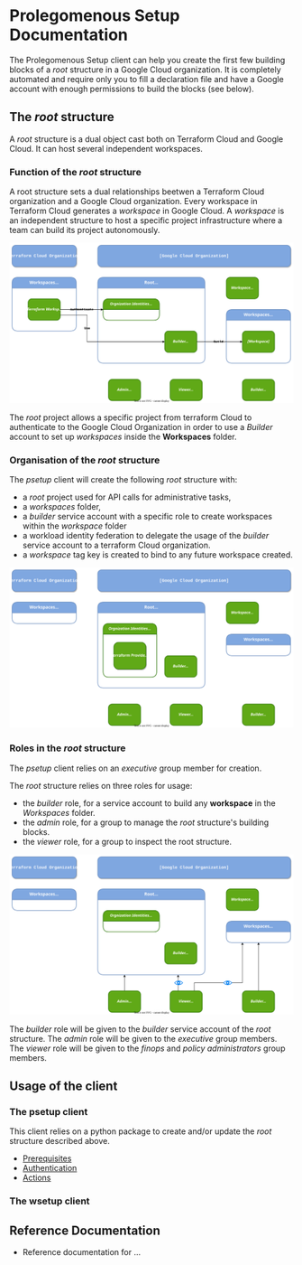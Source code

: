 # Prolegomenous Setup Documentation

The Prolegomenous Setup client can help you create the first few building
blocks of a *root* structure in a Google Cloud organization. It is completely
automated and require only you to fill a declaration file and have a Google
account with enough permissions to build the blocks (see below).

## The *root* structure

A *root* structure is a dual object cast both on Terraform Cloud and Google Cloud.
It can host several independent workspaces.

### Function of the *root* structure

A root structure sets a dual relationships beetwen a Terraform Cloud organization and a Google Cloud organization. Every workspace in Terraform Cloud generates a *workspace* in Google Cloud.
A *workspace* is an independent structure to host a specific project infrastructure where a team can build its project autonomously.

![Function of the Root Strucure](img/root-functional.svg "Function of the Root Structure")

The *root* project allows a specific project from terraform Cloud to
authenticate to the Google Cloud Organization in order to use a *Builder*
account to set up *workspaces* inside the **Workspaces** folder.

### Organisation of the *root* structure

The *psetup* client will create the following *root* structure with:

- a *root* project used for API calls for administrative tasks,
- a *workspaces* folder,
- a *builder* service account with a specific role to create workspaces within
the *workspace* folder
- a workload identity federation to delegate the usage of the *builder* service
account to a terraform Cloud organization.
- a *workspace* tag key is created to bind to any future workspace created.

![Organization of the Root Strucure](img/root-organization.svg "Organization of the Root Structure")

### Roles in the *root* structure

The *psetup* client relies on an *executive* group member for creation.

The *root* structure relies on three roles for usage:

- the *builder* role, for a service account to build any **workspace** in the
*Workspaces* folder.
- the *admin* role, for a group to manage the *root* structure's building blocks.
- the *viewer* role, for a group to inspect the root structure.

![Roles in the Root Strucure](img/root-roles.svg "Roles in the Root Structure")

The *builder* role will be given to the *builder* service account of the
*root* structure. The *admin* role will be given to the *executive* group
members. The *viewer* role will be given to the *finops* and
*policy administrators* group members.

## Usage of the client

### The **psetup** client

This client relies on a python package to create and/or update
the *root* structure described above.

- [Prerequisites](prerequisites.md)
- [Authentication](authentication.md)
- [Actions](actions.md)

### The **wsetup** client

## Reference Documentation

- Reference documentation for ...
